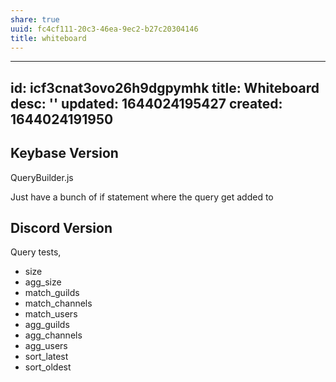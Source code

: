 ```yaml
---
share: true
uuid: fc4cf111-20c3-46ea-9ec2-b27c20304146
title: whiteboard
---
```

---
id: icf3cnat3ovo26h9dgpymhk
title: Whiteboard
desc: ''
updated: 1644024195427
created: 1644024191950
---

## Keybase Version

QueryBuilder.js

Just have a bunch of if statement where the query get added to

## Discord Version

Query tests,

* size
* agg_size
* match_guilds
* match_channels
* match_users
* agg_guilds
* agg_channels
* agg_users
* sort_latest
* sort_oldest